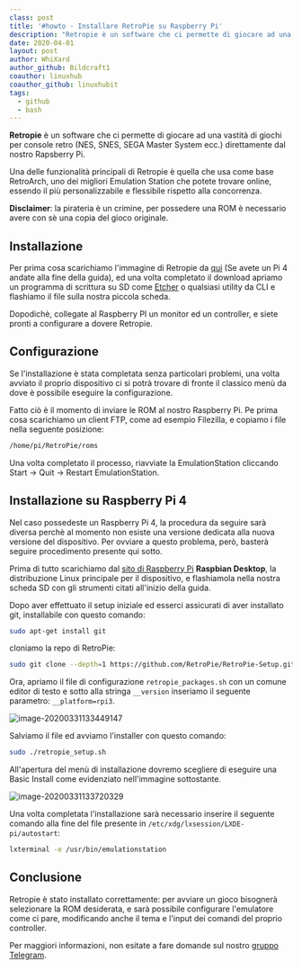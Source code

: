 ```yaml
---
class: post
title: '#howto - Installare RetroPie su Raspberry Pi'
description: "Retropie è un software che ci permette di giocare ad una vastità di giochi per console retro (NES, SN.."
date: 2020-04-01
layout: post
author: WhiXard
author_github: Bildcraft1
coauthor: linuxhub
coauthor_github: linuxhubit
tags:
  - github  
  - bash
---
```

**Retropie** è un software che ci permette di giocare ad una vastità di giochi per console retro (NES, SNES, SEGA Master System ecc.) direttamente dal nostro Rapsberry Pi.

Una delle funzionalità principali di Retropie è quella che usa come base RetroArch, uno dei migliori Emulation Station che potete trovare online, essendo il più personalizzabile e flessibile rispetto alla concorrenza.

**Disclaimer**: la pirateria è un crimine, per possedere una ROM è necessario avere con sè una copia del gioco originale.

## Installazione

Per prima cosa scarichiamo l'immagine di Retropie da [qui](https://retropie.org.uk/download/) (Se avete un Pi 4 andate alla fine della guida), ed una volta completato il download apriamo un programma di scrittura su SD come [Etcher](https://www.balena.io/etcher/) o qualsiasi utility da CLI e flashiamo il file sulla nostra piccola scheda.

Dopodichè, collegate al Raspberry PI un monitor ed un controller, e siete pronti a configurare a dovere Retropie.

## Configurazione

Se l'installazione è stata completata senza particolari problemi, una volta avviato il proprio dispositivo ci si potrà trovare di fronte il classico menù da dove è possibile eseguire la configurazione.

Fatto ciò è il momento di inviare le ROM al nostro Raspberry Pi. Pe prima cosa scarichiamo un client FTP, come ad esempio Filezilla, e copiamo i file nella seguente posizione:

```bash
/home/pi/RetroPie/roms
```

Una volta completato il processo, riavviate la EmulationStation cliccando Start -> Quit -> Restart EmulationStation.

## Installazione su Raspberry Pi 4

Nel caso possedeste un Raspberry Pi 4, la procedura da seguire sarà diversa perchè al momento non esiste una versione dedicata alla nuova versione del dispositivo. Per ovviare a questo problema, però, basterà seguire procedimento presente qui sotto.

Prima di tutto scarichiamo dal <a href="https://www.raspberrypi.org/downloads/">sito di Raspberry Pi</a> **Raspbian Desktop**, la distribuzione Linux principale per il dispositivo, e flashiamola nella nostra scheda SD con gli strumenti citati all'inizio della guida.

Dopo aver effettuato il setup iniziale ed esserci assicurati di aver installato git, installabile con questo comando:
```bash
sudo apt-get install git
```
cloniamo la repo di RetroPie:

```bash
sudo git clone --depth=1 https://github.com/RetroPie/RetroPie-Setup.git
```

Ora, apriamo il file di configurazione `retropie_packages.sh` con un comune editor di testo e sotto alla stringa `__version` inseriamo il seguente parametro: `__platform=rpi3`.

![image-20200331133449147](storage/image-20200331133521221.png)

Salviamo il file ed avviamo l'installer con questo comando:

```bash
sudo ./retropie_setup.sh
```

All'apertura del menù di installazione dovremo scegliere di eseguire una Basic Install come evidenziato nell'immagine sottostante.

![image-20200331133720329](storage/image-20200331133720329.png)

Una volta completata l'installazione sarà necessario inserire il seguente comando alla fine del file presente in `/etc/xdg/lxsession/LXDE-pi/autostart`:

```bash
lxterminal -e /usr/bin/emulationstation
```

## Conclusione

Retropie è stato installato correttamente: per avviare un gioco bisognerà selezionare la ROM desiderata, e sarà possibile configurare l'emulatore come ci pare, modificando anche il tema e l'input dei comandi del proprio controller.

Per maggiori informazioni, non esitate a fare domande sul nostro [gruppo Telegram](https://t.me/linuxpeople).